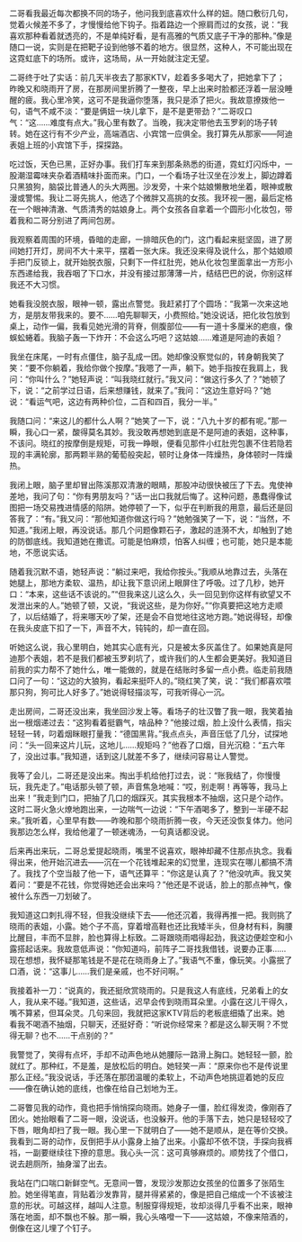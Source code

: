 二哥看我最近每次都换不同的场子，他问我到底喜欢什么样的妞。随口敷衍几句，觉着火候差不多了，才慢慢给他下钩子。指着路边一个擦肩而过的女孩，说：“我喜欢那种看着就透亮的，不是单纯好看，是有高雅的气质又底子干净的那种。”像是随口一说，实则是在把靶子设到他够不着的地方。很显然，这种人，不可能出现在这霓虹底下的场所。或许，这场局，从一开始就注定无望。

二哥终于吐了实话：前几天半夜去了那家KTV，趁着多多喝大了，把她拿下了；昨晚又和晓雨开了房，在那房间里折腾了一整夜，早上出来时脸都还浮着一层没睡醒的疲。我心里冷笑，这可不是我逼你堕落，我只是添了把火。我故意撩拨他一句，语气不咸不淡：“要是俩妞一块儿拿下，是不是更带劲？”二哥叹口气：“这……难度有点大。”我心里有数了。当晚，我决定带他去玉罗刹的场子转转。她在这行有不少产业，高端酒店、小宾馆一应俱全。我打算先从那家——阿迪表姐上班的小宾馆下手，探探路。

吃过饭，天色已黑，正好办事。我们打车来到那条熟悉的街道，霓虹灯闪烁中，一股潮湿霉味夹杂着酒精味扑面而来。门口，一个看场子壮汉坐在沙发上，脚边蹲着只黑狼狗，脑袋比普通人的头大两圈。沙发旁，十来个姑娘懒散地坐着，眼神或散漫或警惕。我让二哥先挑人，他选了个微胖又高挑的女孩。我环视一圈，最后定格在一个眼神清澈、气质清秀的姑娘身上。两个女孩各自拿着一个圆形小化妆包，带着我和二哥分别进了两间包房。

我观察着周围的环境，昏暗的走廊，一排暗灰色的门，这门看起来挺坚固，进了房间她打开灯，房间不大十来平，摆着一张大床。我还没来得及说什么，那个姑娘顺手把门反锁上，就开始脱衣服，只剩下一件红肚兜，她从化妆包里面拿出一方形小东西递给我，我吞咽了下口水，并没有接过那薄薄一片，结结巴巴的说，你别这样我还不大习惯。

她看我没脱衣服，眼神一顿，露出点警觉。我赶紧打了个圆场：“我第一次来这地方，是朋友带我来的。要不……咱先聊聊天，小费照给。”她没说话，把化妆包放到桌上，动作一偏，我看见她光滑的背脊，侧腹部位——有一道十多厘米的疤痕，像蜈蚣蜷着。我脑子轰一下炸开：不会这么巧吧？这姑娘……难道是阿迪的表姐？

我坐在床尾，一时有点僵住，脑子乱成一团。她却像没察觉似的，转身朝我笑了笑：“要不你躺着，我给你做个按摩。”我嗯了一声，躺下。她手指按在我肩上，我问：“你叫什么？”她轻声说：“叫我晓红就行。”我又问：“做这行多久了？”她顿了下，说：“之前学过日语，后来想赚钱，就来了。”我问：“这边生意好吗？”她说：“看运气吧，这边有两种价位，二百和四百，我分一半。”

我随口问：“来这儿的都什么人啊？”她笑了一下，说：“八九十岁的都有呢。”那一瞬，我心口一紧，酸得莫名其妙。我没敢再想她到底是不是阿迪的表姐，这种事，不该问。晓红的按摩倒是规矩，可我一睁眼，便看见那件小红肚兜包裹不住若隐若现的丰满轮廓，那两颗半熟的葡萄般突起，顿时让身体一阵燥热，身体顿时一阵燥热。

我闭上眼，脑子里却冒出陈溪那双清澈的眼睛，那股冲动很快被压了下去。鬼使神差地，我问了句：“你有男朋友吗？”话一出口我就后悔了。这种问题，愚蠢得像试图把一场交易拽进情感的陷阱。她停顿了一下，似乎在判断我的用意，最后还是回答我了：“有。”我又问：“那他知道你做这行吗？”她勉强笑了一下，说：“当然，不知道。”我闭上眼，再没说话。那几个问题像颗石子，激起的涟漪不大，却触到了她的防御底线。我知道她在撒谎。可能是怕麻烦，怕客人纠缠；也可能，她只是本能地，不愿说实话。

随着我沉默不语，她轻声说：“躺过来吧，我给你按头。”我顺从地靠过去，头落在她腿上，那地方柔软、温热，却让我下意识闭上眼屏住了呼吸。过了几秒，她开口：“本来，这些话不该说的。”“但我来这儿这么久，头一回见到你这样有欲望又不发泄出来的人。”她顿了顿，又说，“我说这些，是为你好。”“你真要把这地方走顺了，以后结婚了，将来哪天吵了架，还是会不自觉地往这地方跑。”她说得轻，却像在我头皮底下扣了一下，声音不大，钝钝的，却一直在回。

听她这么说，我心里明白，她其实心底有光，只是被太多灰盖住了。如果她真是阿迪那个表姐，若不是我们都被玉罗刹坑了，或许我们的人生都会更美好。我知道目前我的实力帮不了她什么，唯一能做的，就是在结账时多留一点小费。临走前我随口问了一句：“这边的大狼狗，看起来挺吓人的。”晓红笑了笑，说：“我们都喜欢喂那只狗，狗可比人好多了。”她说得轻描淡写，可我听得心一沉。

走出房间，二哥还没出来，我坐回沙发上等。看场子的壮汉瞥了我一眼，我笑着抽出一根烟递过去：“这狗看着挺霸气，啥品种？”他接过烟，脸上没什么表情，指尖轻轻一转，叼着烟眯眼打量我：“德国黑背。”我点点头，声音压低了几分，试探地问：“头一回来这片儿玩，这地儿……规矩吗？”他吞了口烟，目光沉稳：“五六年了，没出过事。”我知道，话到这儿就差不多了，继续问容易让人警觉。

我等了会儿，二哥还是没出来。掏出手机给他打过去，说：“账我结了，你慢慢玩，我先走了。”电话那头顿了顿，声音焦急地喊：“哎，别走啊！再等等，我马上出来！”我走到门口，把抽了几口的烟踩灭。其实我根本不抽烟，这只是个动作。这时二哥火急火燎地跑出来，一边喘气一边说：“下午酒喝多了，整到一半硬不起来。”我听着，心里早有数——昨晚和那个晓雨折腾一夜，今天还没恢复体力。他问我那边怎么样，我给他灌了一顿迷魂汤，一句真话都没说。

后来再出来玩，二哥总爱提起晓雨，嘴里不说喜欢，眼神却藏不住那点执念。我看得出来，他开始沉进去——沉在一个花钱堆起来的幻觉里，连现实在哪儿都搞不清了。我找了个空当敲了他一下，语气还算平：“你这是认真了？”他没吭声。我又笑着问：“要是不花钱，你觉得她还会出来吗？”他还是不说话，脸上的那点神气，像被什么东西一刀划破了。

我知道这口刺扎得不轻，但我没继续下去——他还沉着，我得再推一把。我则挑了晓雨的表姐，小露。她个子不高，穿着增高鞋也还比我矮半头，但身材有料，胸腰比醒目，丰而不显胖，脸也算得上标致。二哥跟晓雨唱得起劲，我这边便趁空和小露搭起话来。我故意低声说：“你知道吗，前阵子二哥找我借钱，说要办正事……现在想想，我怀疑那笔钱是不是花在晓雨身上了。”我语气不重，像玩笑。小露抿了口酒，说：“这事儿……我们是亲戚，也不好问啊。”

我接着补一刀：“说真的，我还挺欣赏晓雨的。只是我这人有底线，兄弟看上的女人，我从来不碰。”我知道，这些话，迟早会传到晓雨耳朵里。小露在这儿干得久，嘴不算紧，但耳朵灵。几句来回，我就把这家KTV背后的老板底细撬了出来。她看我不喝酒不抽烟，只聊天，还挺好奇：“听说你经常来？都是这么聊天啊？不觉得无聊？也不……干点别的？”

我警觉了，笑得有点坏，手却不动声色地从她腰际一路滑上胸口。她轻轻一颤，脸就红了。那种红，不是羞，是放松后的明白。她轻笑一声：“原来你也不是传说里那么正经。”我没说话，手还落在那团温暖的柔软上，不动声色地挑逗着她的反应——像在确认她的底线，也像在给自己划地为王。

二哥瞥见我的动作，竟也把手悄悄探向晓雨。她身子一僵，脸红得发烫，像刚吞了团火。她抬眼看了二哥一眼，没说话，也没躲开。他的手落下去，她只是轻轻咬了下唇，眼角却扫了我一眼。我心里一下就明白了——她不是顺从，是在等价交换。我看到二哥的动作，反倒把手从小露身上抽了出来。小露却不依不饶，手探向我裤裆，一副要继续往下撩的意思。我心头一沉：这可真够麻烦的。顺势找了个借口，说去趟厕所，抽身溜了出去。

我站在门口喘口新鲜空气。无意间一瞥，发现沙发那边女孩坐的位置多了张陌生脸。她坐得笔直，背贴着沙发靠背，腿并得紧紧的，像是把自己缩成一个不该被注意的形状。可越这样，越叫人注意。制服穿得规矩，妆却淡得几乎看不出来，眼神落在地面，却不飘也不躲。那一瞬，我心头咯噔一下——这姑娘，不像来陪酒的，倒像在这儿埋了个钉子。